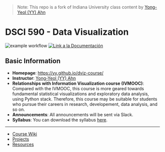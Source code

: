 > Note: This repo is a fork of Indiana University class content by [Yong-Yeol (YY) Ahn](http://yongyeol.com)  

# DSCI 590 - Data Visualization

![example workflow](https://github.com/yy/dviz-course/actions/workflows/main.yml/badge.svg)
<a href="https://yy.github.io/dviz-course/"><img alt="Link a la Documentación" src="https://img.shields.io/badge/docs-link-brightgreen"></a>


## Basic Information

- **Homepage**: https://yy.github.io/dviz-course/
- **Instructor**: [Yong-Yeol (YY) Ahn](http://yongyeol.com) 
- **Relationships with Information Visualization course (IVMOOC)**: Compared with the IVMOOC, this course is more geared towards fundamental statistical visualizations and exploratory data analysis, using Python stack. Therefore, this course may be suitable for students who pursue their careers in research, developement, data analysis, and so on. 
- **Announcements**: All announcements will be sent via Slack. 
- **Syllabus**: You can download the syllabus [here](http://yongyeol.com/teaching/dviz_syllabus.pdf). 

----

- [Course Wiki](https://github.com/yy/dviz-course/wiki)
- [Projects](https://github.com/yy/dviz-course/wiki/Projects)
- [Resources](https://github.com/yy/dviz-course/wiki/Resources)
